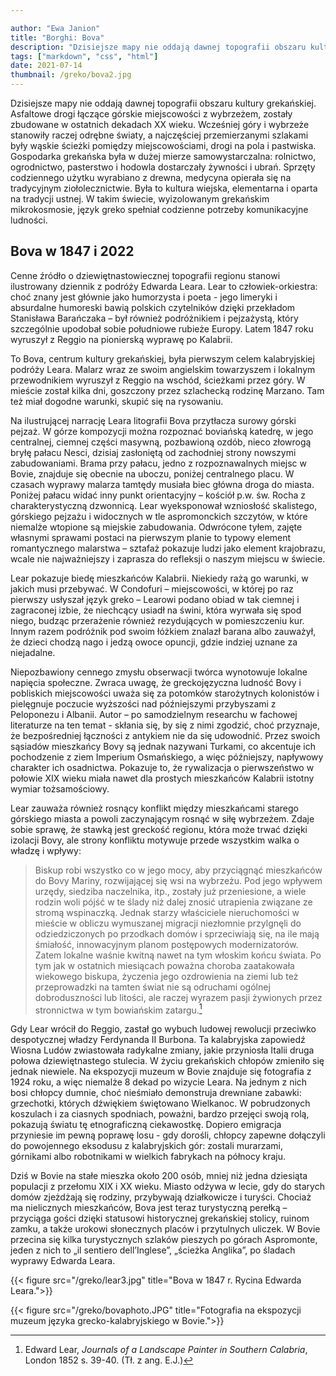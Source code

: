 ```yaml
---

author: "Ewa Janion"
title: "Borghi: Bova"
description: "Dzisiejsze mapy nie oddają dawnej topografii obszaru kultury grekańskiej."
tags: ["markdown", "css", "html"]
date: 2021-07-14
thumbnail: /greko/bova2.jpg
---
```



Dzisiejsze mapy nie oddają dawnej topografii obszaru kultury grekańskiej. Asfaltowe drogi łączące górskie miejscowości z wybrzeżem, zostały zbudowane w ostatnich dekadach XX wieku. Wcześniej góry i wybrzeże stanowiły raczej odrębne światy, a najczęściej przemierzanymi szlakami były wąskie ścieżki pomiędzy miejscowościami, drogi na pola i pastwiska. Gospodarka grekańska była w dużej mierze samowystarczalna: rolnictwo, ogrodnictwo, pasterstwo i hodowla dostarczały żywności i ubrań. Sprzęty codziennego użytku wyrabiano z drewna, medycyna opierała się na tradycyjnym ziołolecznictwie. Była to kultura wiejska, elementarna i oparta na tradycji ustnej. W takim świecie, wyizolowanym grekańskim mikrokosmosie, język greko spełniał codzienne potrzeby komunikacyjne ludności. 

## Bova w 1847 i 2022

Cenne źródło o dziewiętnastowiecznej topografii regionu stanowi ilustrowany dziennik z podróży Edwarda Leara. Lear to człowiek-orkiestra: choć znany jest głównie jako humorzysta i poeta - jego limeryki i absurdalne humoreski bawią polskich czytelników dzięki przekładom Stanisława Barańczaka – był również podróżnikiem i pejzażystą, który szczególnie upodobał sobie południowe rubieże Europy. Latem 1847 roku wyruszył z Reggio na pionierską wyprawę po Kalabrii.

To Bova, centrum kultury grekańskiej, była pierwszym celem kalabryjskiej podróży Leara. Malarz wraz ze swoim angielskim towarzyszem i lokalnym przewodnikiem wyruszył z Reggio na wschód, ścieżkami przez góry. W mieście został kilka dni, goszczony przez szlachecką rodzinę Marzano. Tam też miał dogodne warunki, skupić się na rysowaniu. 

Na ilustrującej narrację Leara litografii Bova przytłacza surowy górski pejzaż.  W górze kompozycji można rozpoznać boviańską katedrę, w jego centralnej, ciemnej części masywną, pozbawioną ozdób, nieco złowrogą bryłę pałacu Nesci, dzisiaj zasłoniętą od zachodniej strony nowszymi zabudowaniami. Brama przy pałacu, jedno z rozpoznawalnych miejsc w Bovie, znajduje się obecnie na uboczu, poniżej centralnego placu. W czasach wyprawy malarza tamtędy musiała biec główna droga do miasta. Poniżej pałacu widać inny punkt orientacyjny – kościół p.w. św. Rocha z charakterystyczną dzwonnicą. Lear wyeksponował wzniosłość skalistego, górskiego pejzażu i widocznych w tle aspromonckich szczytów, w które niemalże wtopione są miejskie zabudowania. Odwrócone tyłem, zajęte własnymi sprawami postaci na pierwszym planie to typowy element romantycznego malarstwa – sztafaż pokazuje ludzi jako element krajobrazu, wcale nie najważniejszy i zaprasza do refleksji o naszym miejscu w świecie. 

Lear pokazuje biedę mieszkańców Kalabrii. Niekiedy rażą go warunki, w jakich musi przebywać. W Condofuri – miejscowości, w której po raz pierwszy usłyszał język greko – Learowi podano obiad w tak ciemnej i zagraconej izbie, że niechcący usiadł na świni, która wyrwała się spod niego, budząc przerażenie również rezydujących w pomieszczeniu kur. Innym razem podróżnik pod swoim łóżkiem znalazł barana albo zauważył, że dzieci chodzą nago i jedzą owoce opuncji, gdzie indziej uznane za niejadalne. 

Niepozbawiony cennego zmysłu obserwacji twórca wynotowuje lokalne napięcia społeczne. Zwraca uwagę, że greckojęzyczna ludność Bovy i pobliskich miejscowości uważa się za potomków starożytnych kolonistów i pielęgnuje poczucie wyższości nad późniejszymi przybyszami z Peloponezu i Albanii. Autor – po samodzielnym researchu w fachowej literaturze na ten temat - skłania się, by się z nimi zgodzić, choć przyznaje, że bezpośredniej łączności z antykiem nie da się udowodnić. Przez swoich sąsiadów mieszkańcy Bovy są jednak nazywani Turkami, co akcentuje ich pochodzenie z ziem Imperium Osmańskiego, a więc późniejszy, napływowy charakter ich osadnictwa. Pokazuje to, że rywalizacja o pierwszeństwo w połowie XIX wieku miała nawet dla prostych mieszkańców Kalabrii istotny wymiar tożsamościowy. 

Lear zauważa również rosnący konflikt między mieszkańcami starego górskiego miasta a powoli zaczynającym rosnąć w siłę wybrzeżem. Zdaje sobie sprawę, że stawką jest greckość regionu, która może trwać dzięki izolacji Bovy, ale strony konfliktu motywuje przede wszystkim walka o władzę i wpływy: 

> Biskup robi wszystko co w jego mocy, aby przyciągnąć mieszkańców do Bovy Mariny, rozwijającej się wsi na wybrzeżu. Pod jego wpływem urzędy, siedziba naczelnika, itp., zostały już przeniesione, a wiele rodzin woli pójść w te ślady niż dalej znosić utrapienia związane ze stromą wspinaczką. Jednak starzy właściciele nieruchomości w mieście w obliczu wymuszanej migracji niezłomnie przylgnęli do odziedziczonych po przodkach domów i sprzeciwiają się, na ile mają śmiałość, innowacyjnym planom postępowych modernizatorów. Zatem lokalne waśnie kwitną nawet na tym włoskim końcu świata. Po tym jak w ostatnich miesiącach poważna choroba zaatakowała wiekowego biskupa, życzenia jego ozdrowienia na ziemi lub też przeprowadzki na tamten świat nie są odruchami ogólnej dobroduszności lub litości, ale raczej wyrazem pasji żywionych przez stronnictwa w tym bowiańskim zatargu.[^1]  

Gdy Lear wrócił do Reggio, zastał go wybuch ludowej rewolucji przeciwko despotycznej władzy Ferdynanda II Burbona. Ta kalabryjska zapowiedź Wiosna Ludów zwiastowała radykalne zmiany, jakie przyniosła Italii druga połowa dziewiętnastego stulecia. W życiu grekańskich chłopów zmieniło się jednak niewiele. Na ekspozycji muzeum w Bovie znajduje się fotografia z 1924 roku, a więc niemalże 8 dekad po wizycie Leara. Na jednym z nich bosi chłopcy dumnie, choć nieśmiało demonstruja drewniane zabawki: grzechotki, których dźwiękiem świętowano Wielkanoc. W pobrudzonych koszulach i za ciasnych spodniach, poważni, bardzo przejęci swoją rolą, pokazują światu tę etnograficzną ciekawostkę. Dopiero emigracja przyniesie im pewną poprawę losu - gdy dorośli, chłopcy zapewne dołączyli do powojennego eksodusu z kalabryjskich gór: zostali murarzami, górnikami albo robotnikami w wielkich fabrykach na północy kraju. 

Dziś w Bovie na stałe mieszka około 200 osób, mniej niż jedna dziesiąta populacji z przełomu XIX i XX wieku. Miasto odżywa w lecie, gdy do starych domów zjeżdżają się rodziny, przybywają działkowicze i turyści. Chociaż ma nielicznych mieszkańców, Bova jest teraz turystyczną perełką – przyciąga gości dzięki statusowi historycznej grekańskiej stolicy, ruinom zamku, a także urokowi słonecznych placów i przytulnych uliczek. W Bovie przecina się kilka turystycznych szlaków pieszych po górach Aspromonte, jeden z nich to „il sentiero dell’Inglese”, „ścieżka Anglika”, po śladach wyprawy Edwarda Leara. 

[^1]: Edward Lear, *Journals of a Landscape Painter in Southern Calabria*, London 1852 s. 39-40. (Tł. z ang. E.J.)

<!-- {{< figure src="/greko/bova3.jpg" title="Pałac Marzano (Nesci) - widok dzisiejszy.">}} -->

{{< figure src="/greko/lear3.jpg" title="Bova w 1847 r. Rycina Edwarda Leara.">}}

{{< figure src="/greko/bovaphoto.JPG" title="Fotografia na ekspozycji muzeum języka grecko-kalabryjskiego w Bovie.">}}

